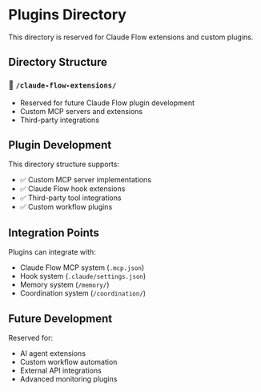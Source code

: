 # Plugins Directory

This directory is reserved for Claude Flow extensions and custom plugins.

## Directory Structure

### 🔌 `/claude-flow-extensions/`
- Reserved for future Claude Flow plugin development
- Custom MCP servers and extensions
- Third-party integrations

## Plugin Development

This directory structure supports:
- ✅ Custom MCP server implementations
- ✅ Claude Flow hook extensions
- ✅ Third-party tool integrations
- ✅ Custom workflow plugins

## Integration Points

Plugins can integrate with:
- Claude Flow MCP system (`.mcp.json`)
- Hook system (`.claude/settings.json`)
- Memory system (`/memory/`)
- Coordination system (`/coordination/`)

## Future Development

Reserved for:
- AI agent extensions
- Custom workflow automation
- External API integrations
- Advanced monitoring plugins